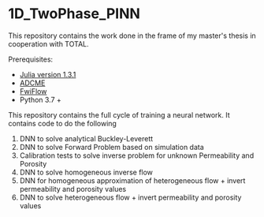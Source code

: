# 1D_TwoPhase_PINN
This repository contains the work done in the frame of my master's thesis in cooperation with TOTAL.

Prerequisites:
  - [Julia version 1.3.1](https://julialang.org/)
  - [ADCME](https://github.com/kailaix/ADCME.jl)
  - [FwiFlow](https://github.com/lidongzh/FwiFlow.jl)
  - Python 3.7 +
  
This repository contains the full cycle of training a neural network.
It contains code to do the following 

1. DNN to solve analytical Buckley-Leverett
2. DNN to solve Forward Problem based on simulation data 
3. Calibration tests to solve inverse problem for unknown Permeability and Porosity
4. DNN to solve homogeneous inverse flow
5. DNN for homogeneous approximation of heterogeneous flow + invert permeability and porosity values
6. DNN to solve heterogeneous flow + invert permeability and porosity values


